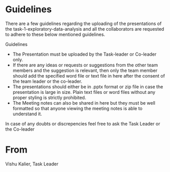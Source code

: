 
# Guidelines

  There are a few guidelines regarding the uploading of the presentations of the 
  task-1-exploratory-data-analysis and all the collaborators are requested to adhere 
  to these below mentioned guidelines.


Guidelines
 - The Presentation must be uploaded by the Task-leader or Co-leader only.
 - If there are any ideas or requests or suggestions from the other team members and the suggestion is relevant, then only the team member should add the specified word file or text file in here after the consent of the team leader or the co-leader.
 - The presentations should either be in .pptx format or zip file in case the presentation is large in size. Plain text files or word files without any proper styling is strictly prohibited.
 - The Meeting notes can also be shared in here but they must be well formatted so that anyone viewing the meeting notes is able to understand it.

In case of any doubts or discrepencies feel free to ask the Task Leader or the Co-leader

# From
   Vishu Kalier, Task Leader
